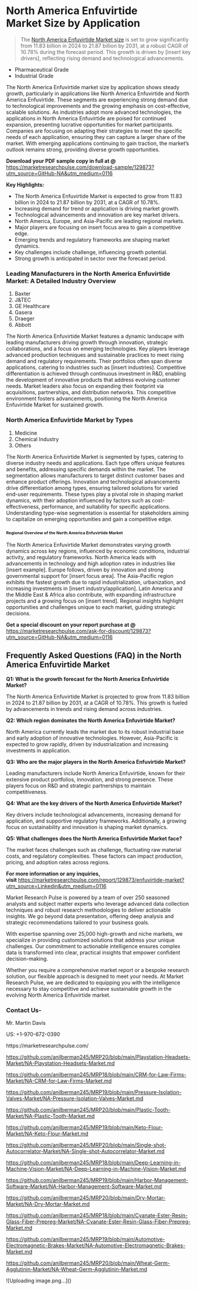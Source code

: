 <h1>North America Enfuvirtide Market&nbsp;Size by Application</h1><blockquote><p>The <a href="https://marketresearchpulse.com/download-sample/129873?utm_source=GitHub-NA&amp;utm_medium=0116">North America Enfuvirtide Market size</a> is set to grow significantly from 11.83 billion in 2024 to 21.87 billion by 2031, at a robust CAGR of 10.78% during the forecast period. This growth is driven by [insert key drivers], reflecting rising demand and technological advancements.</p></blockquote><ul><li>Pharmaceutical Grade<li> Industrial Grade</li></ul><p>The North America Enfuvirtide market size by application shows steady growth, particularly in applications like North America Enfuvirtide and North America Enfuvirtide. These segments are experiencing strong demand due to technological improvements and the growing emphasis on cost-effective, scalable solutions. As industries adopt more advanced technologies, the applications in North America Enfuvirtide are poised for continued expansion, presenting lucrative opportunities for market participants. Companies are focusing on adapting their strategies to meet the specific needs of each application, ensuring they can capture a larger share of the market. With emerging applications continuing to gain traction, the market’s outlook remains strong, providing diverse growth opportunities.</p><p><strong>Download your PDF sample copy in full at @ </strong><a href="https://marketresearchpulse.com/download-sample/129873?utm_source=GitHub-NA&amp;utm_medium=0116">https://marketresearchpulse.com/download-sample/129873?utm_source=GitHub-NA&amp;utm_medium=0116</a></p><p><strong>Key Highlights: </strong></p><ul><li>The North America Enfuvirtide Market is expected to grow from 11.83 billion in 2024 to 21.87 billion by 2031, at a CAGR of 10.78%.</li><li>Increasing demand for trend or application is driving market growth.</li><li>Technological advancements and innovation are key market drivers.</li><li>North America, Europe, and Asia-Pacific are leading regional markets.</li><li>Major players are focusing on insert focus area to gain a competitive edge.</li><li>Emerging trends and regulatory frameworks are shaping market dynamics.</li><li>Key challenges include challenge, influencing growth potential.</li><li>Strong growth is anticipated in sector over the forecast period.</li></ul><h3>Leading Manufacturers in the North America Enfuvirtide Market: A Detailed Industry Overview</h3><ol><li>Baxter</li><li>J&TEC</li><li>GE Healthcare</li><li>Gasera</li><li>Draeger</li><li>Abbott</li></ol><div class="flex max-w-full flex-col flex-grow"><div class="min-h-8 text-message flex w-full flex-col items-end gap-2 whitespace-normal break-words [.text-message+&amp;]:mt-5" dir="auto" data-message-author-role="assistant" data-message-id="fd8432e4-4910-450d-b182-61b7bfb0a01f" data-message-model-slug="gpt-4o"><div class="flex w-full flex-col gap-1 empty:hidden first:pt-[3px]"><div class="markdown prose w-full break-words dark:prose-invert light"><p>The North America Enfuvirtide Market features a dynamic landscape with leading manufacturers driving growth through innovation, strategic collaborations, and a focus on emerging technologies. Key players leverage advanced production techniques and sustainable practices to meet rising demand and regulatory requirements. Their portfolios often span diverse applications, catering to industries such as [insert industries]. Competitive differentiation is achieved through continuous investment in R&amp;D, enabling the development of innovative products that address evolving customer needs. Market leaders also focus on expanding their footprint via acquisitions, partnerships, and distribution networks. This competitive environment fosters advancements, positioning the North America Enfuvirtide Market for sustained growth.</p></div></div></div></div><h3>North America Enfuvirtide Market by Types</h3><ol><li>Medicine<li> Chemical Industry<li> Others</li></ol><div class="flex max-w-full flex-col flex-grow"><div class="min-h-8 text-message flex w-full flex-col items-end gap-2 whitespace-normal break-words [.text-message+&amp;]:mt-5" dir="auto" data-message-author-role="assistant" data-message-id="084470be-0bb7-4664-bddf-5156b4f41249" data-message-model-slug="gpt-4o-mini"><div class="flex w-full flex-col gap-1 empty:hidden first:pt-[3px]"><div class="markdown prose w-full break-words dark:prose-invert light"><p>The North America Enfuvirtide Market is segmented by types, catering to diverse industry needs and applications. Each type offers unique features and benefits, addressing specific demands within the market. The segmentation allows manufacturers to target distinct customer bases and enhance product offerings. Innovation and technological advancements drive differentiation among types, ensuring tailored solutions for varied end-user requirements. These types play a pivotal role in shaping market dynamics, with their adoption influenced by factors such as cost-effectiveness, performance, and suitability for specific applications. Understanding type-wise segmentation is essential for stakeholders aiming to capitalize on emerging opportunities and gain a competitive edge.</p></div></div></div></div><h3><span style="font-size: 11px;">Regional Overview of the North America Enfuvirtide Market</span></h3><div class="flex max-w-full flex-col flex-grow"><div class="min-h-8 text-message flex w-full flex-col items-end gap-2 whitespace-normal break-words [.text-message+&amp;]:mt-5" dir="auto" data-message-author-role="assistant" data-message-id="e9038762-ce64-4e30-91c9-9bd413514231" data-message-model-slug="gpt-4o-mini"><div class="flex w-full flex-col gap-1 empty:hidden first:pt-[3px]"><div class="markdown prose w-full break-words dark:prose-invert light"><p>The North America Enfuvirtide Market demonstrates varying growth dynamics across key regions, influenced by economic conditions, industrial activity, and regulatory frameworks. North America leads with advancements in technology and high adoption rates in industries like [insert example]. Europe follows, driven by innovation and strong governmental support for [insert focus area]. The Asia-Pacific region exhibits the fastest growth due to rapid industrialization, urbanization, and increasing investments in [insert industry/application]. Latin America and the Middle East &amp; Africa also contribute, with expanding infrastructure projects and a growing focus on [insert trend]. Regional insights highlight opportunities and challenges unique to each market, guiding strategic decisions.</p></div></div></div></div><p><strong>Get a special discount on your report purchase at @ </strong><a href="https://marketresearchpulse.com/ask-for-discount/129873?utm_source=GitHub-NA&amp;utm_medium=0116">https://marketresearchpulse.com/ask-for-discount/129873?utm_source=GitHub-NA&amp;utm_medium=0116</a></p><h2>Frequently Asked Questions (FAQ) in the North America Enfuvirtide Market</h2><p><strong>Q1: What is the growth forecast for the North America Enfuvirtide Market?</strong></p><p>The North America Enfuvirtide Market is projected to grow from 11.83 billion in 2024 to 21.87 billion by 2031, at a CAGR of 10.78%. This growth is fueled by advancements in trends and rising demand across industries.</p><p><strong>Q2: Which region dominates the North America Enfuvirtide Market?</strong></p><p>North America currently leads the market due to its robust industrial base and early adoption of innovative technologies. However, Asia-Pacific is expected to grow rapidly, driven by industrialization and increasing investments in application.</p><p><strong>Q3: Who are the major players in the North America Enfuvirtide Market?</strong></p><p>Leading manufacturers include North America Enfuvirtide, known for their extensive product portfolios, innovation, and strong presence. These players focus on R&amp;D and strategic partnerships to maintain competitiveness.</p><p><strong>Q4: What are the key drivers of the North America Enfuvirtide Market?</strong></p><p>Key drivers include technological advancements, increasing demand for application, and supportive regulatory frameworks. Additionally, a growing focus on sustainability and innovation is shaping market dynamics.</p><p><strong>Q5: What challenges does the North America Enfuvirtide Market face?</strong></p><p>The market faces challenges such as challenge, fluctuating raw material costs, and regulatory complexities. These factors can impact production, pricing, and adoption rates across regions.</p><p><strong>For more information or any inquiries, visit&nbsp;</strong><a href="https://marketresearchpulse.com/report/129873/enfuvirtide-market?utm_source=Linkedin&utm_medium=0116">https://marketresearchpulse.com/report/129873/enfuvirtide-market?utm_source=Linkedin&utm_medium=0116</a></p><p>Market Research Pulse is powered by a team of over 250 seasoned analysts and subject matter experts who leverage advanced data collection techniques and robust research methodologies to deliver actionable insights. We go beyond data presentation, offering deep analysis and strategic recommendations tailored to your business goals.</p><p>With expertise spanning over 25,000 high-growth and niche markets, we specialize in providing customized solutions that address your unique challenges. Our commitment to actionable intelligence ensures complex data is transformed into clear, practical insights that empower confident decision-making.</p><p>Whether you require a comprehensive market report or a bespoke research solution, our flexible approach is designed to meet your needs. At Market Research Pulse, we are dedicated to equipping you with the intelligence necessary to stay competitive and achieve sustainable growth in the evolving North America Enfuvirtide market.</p><h3><strong>Contact Us-</strong></h3><p>Mr. Martin Davis</p><p>US: +1-970-672-0390</p><p>https://marketresearchpulse.com/</p><p><a href="https://github.com/anilberman245/MRP20/blob/main/Playstation-Headsets-Market/NA-Playstation-Headsets-Market.md">https://github.com/anilberman245/MRP20/blob/main/Playstation-Headsets-Market/NA-Playstation-Headsets-Market.md</a></p><p><a href="https://github.com/anilberman245/MRP18/blob/main/CRM-for-Law-Firms-Market/NA-CRM-for-Law-Firms-Market.md">https://github.com/anilberman245/MRP18/blob/main/CRM-for-Law-Firms-Market/NA-CRM-for-Law-Firms-Market.md</a></p><p><a href="https://github.com/anilberman245/MRP19/blob/main/Pressure-Isolation-Valves-Market/NA-Pressure-Isolation-Valves-Market.md">https://github.com/anilberman245/MRP19/blob/main/Pressure-Isolation-Valves-Market/NA-Pressure-Isolation-Valves-Market.md</a></p><p><a href="https://github.com/anilberman245/MRP20/blob/main/Plastic-Tooth-Market/NA-Plastic-Tooth-Market.md">https://github.com/anilberman245/MRP20/blob/main/Plastic-Tooth-Market/NA-Plastic-Tooth-Market.md</a></p><p><a href="https://github.com/anilberman245/MRP19/blob/main/Keto-Flour-Market/NA-Keto-Flour-Market.md">https://github.com/anilberman245/MRP19/blob/main/Keto-Flour-Market/NA-Keto-Flour-Market.md</a></p><p><a href="https://github.com/anilberman245/MRP20/blob/main/Single-shot-Autocorrelator-Market/NA-Single-shot-Autocorrelator-Market.md">https://github.com/anilberman245/MRP20/blob/main/Single-shot-Autocorrelator-Market/NA-Single-shot-Autocorrelator-Market.md</a></p><p><a href="https://github.com/anilberman245/MRP18/blob/main/Deep-Learning-in-Machine-Vision-Market/NA-Deep-Learning-in-Machine-Vision-Market.md">https://github.com/anilberman245/MRP18/blob/main/Deep-Learning-in-Machine-Vision-Market/NA-Deep-Learning-in-Machine-Vision-Market.md</a></p><p><a href="https://github.com/anilberman245/MRP19/blob/main/Harbor-Management-Software-Market/NA-Harbor-Management-Software-Market.md">https://github.com/anilberman245/MRP19/blob/main/Harbor-Management-Software-Market/NA-Harbor-Management-Software-Market.md</a></p><p><a href="https://github.com/anilberman245/MRP20/blob/main/Dry-Mortar-Market/NA-Dry-Mortar-Market.md">https://github.com/anilberman245/MRP20/blob/main/Dry-Mortar-Market/NA-Dry-Mortar-Market.md</a></p><p><a href="https://github.com/anilberman245/MRP18/blob/main/Cyanate-Ester-Resin-Glass-Fiber-Prepreg-Market/NA-Cyanate-Ester-Resin-Glass-Fiber-Prepreg-Market.md">https://github.com/anilberman245/MRP18/blob/main/Cyanate-Ester-Resin-Glass-Fiber-Prepreg-Market/NA-Cyanate-Ester-Resin-Glass-Fiber-Prepreg-Market.md</a></p><p><a href="https://github.com/anilberman245/MRP19/blob/main/Automotive-Electromagnetic-Brakes-Market/NA-Automotive-Electromagnetic-Brakes-Market.md">https://github.com/anilberman245/MRP19/blob/main/Automotive-Electromagnetic-Brakes-Market/NA-Automotive-Electromagnetic-Brakes-Market.md</a></p><p><a href="https://github.com/anilberman245/MRP20/blob/main/Wheat-Germ-Agglutinin-Market/NA-Wheat-Germ-Agglutinin-Market.md">https://github.com/anilberman245/MRP20/blob/main/Wheat-Germ-Agglutinin-Market/NA-Wheat-Germ-Agglutinin-Market.md</a></p>
![Uploading image.png…]()

